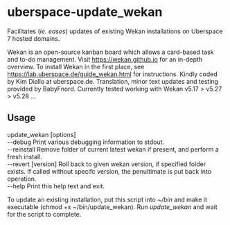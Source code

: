 uberspace-update_wekan
======================
Facilitates (*ie. eases*) updates of existing Wekan installations on Uberspace 7 hosted domains. 

Wekan is an open-source kanban board which allows a card-based task and to-do management. Visit https://wekan.github.io for an in-depth overview. To install Wekan in the first place, see https://lab.uberspace.de/guide_wekan.html for instructions. Kindly coded by Kim Diallo at uberspace.de. Translation, minor text updates and testing provided by BabyFnord. Currently tested working with Wekan v5.17 > v5.27 > v5.28 …

Usage
-----
update_wekan [options]  
    --debug		Print various debugging information to stdout.  
    --reinstall					Remove folder of current latest wekan if present, and perform a fresh install.  
    --revert [version]	Roll back to given wekan version, if specified folder exists. If called without specifc version, the penultimate is put back into operation.  
    --help							Print this help text and exit.  

To update an existing installation, put this script into *~/bin* and make it executable (chmod +x ~/bin/update_wekan). Run *update_wekan* and wait for the script to complete. 

